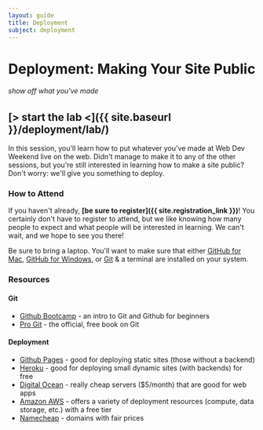 ```yaml
---
layout: guide
title: Deployment
subject: deployment
---
```


# Deployment: Making Your Site Public

###### show off what you've made

## [> start the lab <]({{ site.baseurl }}/deployment/lab/)

In this session, you'll learn how to put whatever you've made at Web Dev Weekend
live on the web. Didn't manage to make it to any of the other sessions, but
you're still interested in learning how to make a site public? Don't worry:
we'll give you something to deploy.


### How to Attend

If you haven't already, __[be sure to register]({{ site.registration_link }})__! You certainly don't have to register to attend, but we like knowing how many people to expect and what people will be interested in learning. We can't wait, and we hope to see you there!

Be sure to bring a laptop. You'll want to make sure that either [GitHub for
Mac][gh-mac], [GitHub for Windows][gh-win], or [Git][git] & a terminal are
installed on your system.

[gh-mac]: https://mac.github.com/
[gh-win]: https://windows.github.com/
[git]: http://git-scm.com/downloads


### Resources

#### Git

* [Github Bootcamp](https://help.github.com/categories/54/articles) - an intro to Git and Github for beginners
* [Pro Git](http://git-scm.com/book) - the official, free book on Git

#### Deployment

* [Github Pages](https://pages.github.com) - good for deploying static sites (those without a backend)
* [Heroku](https://devcenter.heroku.com/articles/getting-started-with-python) - good for deploying small dynamic sites (with backends) for free
* [Digital Ocean](https://www.digitalocean.com/?refcode=96f57047c0c5) - really cheap servers ($5/month) that are good for web apps
* [Amazon AWS](http://aws.amazon.com/free/) - offers a variety of deployment resources (compute, data storage, etc.) with a free tier
* [Namecheap](https://www.namecheap.com/) - domains with fair prices

